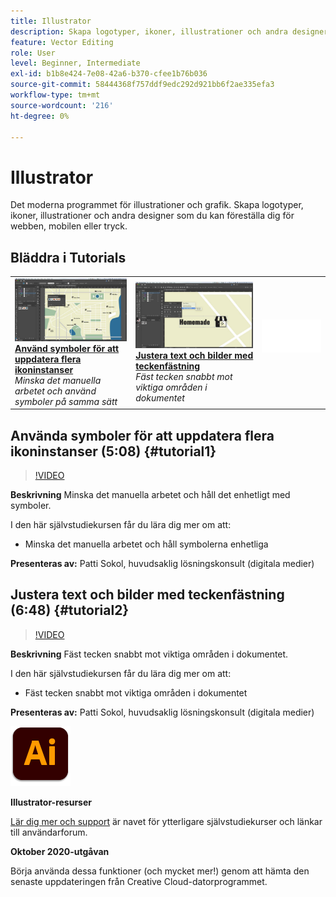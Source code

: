 ```yaml
---
title: Illustrator
description: Skapa logotyper, ikoner, illustrationer och andra designer som du kan föreställa dig för webben, mobilen eller tryck
feature: Vector Editing
role: User
level: Beginner, Intermediate
exl-id: b1b8e424-7e08-42a6-b370-cfee1b76b036
source-git-commit: 58444368f757ddf9edc292d921bb6f2ae335efa3
workflow-type: tm+mt
source-wordcount: '216'
ht-degree: 0%

---
```


# Illustrator

Det moderna programmet för illustrationer och grafik. Skapa logotyper, ikoner, illustrationer och andra designer som du kan föreställa dig för webben, mobilen eller tryck.

## Bläddra i Tutorials

<table style="table-layout:fixed">
<tr>
 <td>
   <a href="illustrator.md#tutorial1">
      <img alt="Använda symboler för att uppdatera flera ikoninstanser" src="../assets/Illustrator_symbols_sokol_thumbnail.jpg" />
   </a>
    <div>
   <a href="illustrator.md#tutorial1"><strong>Använd symboler för att uppdatera flera ikoninstanser</strong></a>
    </div>
    <em>Minska det manuella arbetet och använd symboler på samma sätt</em>
    <br>
  </td>
  <td>
    <a href="illustrator.md#tutorial2">
        <img alt="Justera text och bilder med Fästning av tecken" src="../assets/illustrator_glyphAlign_sokol_thumbnail.jpg" />
    </a>
    <div>
    <a href="illustrator.md#tutorial2"><strong>Justera text och bilder med teckenfästning</strong></a>
    </div>
    <em>Fäst tecken snabbt mot viktiga områden i dokumentet</em>
    <br>
  </td>
  <td>
    <img alt="Avgränsare" src="../assets/Whitespacer.png" />
    <div>
    <br>
  </td>
</tr>
</table>

## Använda symboler för att uppdatera flera ikoninstanser (5:08) {#tutorial1}

>[!VIDEO](https://video.tv.adobe.com/v/326816?hidetitle=true)

**Beskrivning**
Minska det manuella arbetet och håll det enhetligt med symboler.

I den här självstudiekursen får du lära dig mer om att:
* Minska det manuella arbetet och håll symbolerna enhetliga

**Presenteras av:**
Patti Sokol, huvudsaklig lösningskonsult (digitala medier)

## Justera text och bilder med teckenfästning (6:48) {#tutorial2}

>[!VIDEO](https://video.tv.adobe.com/v/326817?hidetitle=true)

**Beskrivning**
Fäst tecken snabbt mot viktiga områden i dokumentet.

I den här självstudiekursen får du lära dig mer om att:
* Fäst tecken snabbt mot viktiga områden i dokumentet

**Presenteras av:**
Patti Sokol, huvudsaklig lösningskonsult (digitala medier)

![Illustrator-logotyp](../assets/ai_appicon_96.png)

**Illustrator-resurser**

[Lär dig mer och support](https://helpx.adobe.com/support/illustrator.html) är navet för ytterligare självstudiekurser och länkar till användarforum.

**Oktober 2020-utgåvan**

Börja använda dessa funktioner (och mycket mer!) genom att hämta den senaste uppdateringen från Creative Cloud-datorprogrammet.
